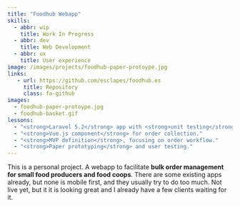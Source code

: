 ```yaml
---
title: "Foodhub Webapp"
skills:
  - abbr: wip
    title: Work In Progress
  - abbr: dev
    title: Web Development
  - abbr: ux
    title: User experience
image: /images/projects/foodhub-paper-protoype.jpg
links:
   - url: https://github.com/esclapes/foodhub.es
     title: Repository
     class: fa-github
images:
  - foodhub-paper-protoype.jpg
  - foodhub-basket.gif
lessons:
  - "<strong>Laravel 5.2</strong> app with <strong>unit testing</strong>."
  - "<strong>Vue.js component</strong> for order collection."
  - "<strong>MVP definition</strong>, focusing on order workflow."
  - "<strong>Paper prototyping</strong> and user testing."
---
```


This is a personal project. A webapp to facilitate <strong>bulk order management for small food producers and food coops</strong>. There are some existing apps already, but none is mobile first, and they usually try to do too much. Not live yet, but it it is looking great and I already have a few clients waiting for it.
